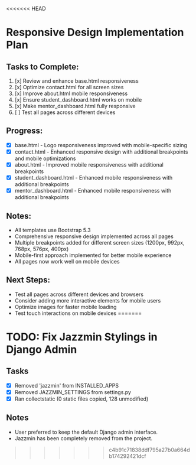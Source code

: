 <<<<<<< HEAD
# Responsive Design Implementation Plan

## Tasks to Complete:

1. [x] Review and enhance base.html responsiveness
2. [x] Optimize contact.html for all screen sizes
3. [x] Improve about.html mobile responsiveness
4. [x] Ensure student_dashboard.html works on mobile
5. [x] Make mentor_dashboard.html fully responsive
6. [ ] Test all pages across different devices

## Progress:

- [x] base.html - Logo responsiveness improved with mobile-specific sizing
- [x] contact.html - Enhanced responsive design with additional breakpoints and mobile optimizations
- [x] about.html - Improved mobile responsiveness with additional breakpoints
- [x] student_dashboard.html - Enhanced mobile responsiveness with additional breakpoints
- [x] mentor_dashboard.html - Enhanced mobile responsiveness with additional breakpoints

## Notes:
- All templates use Bootstrap 5.3
- Comprehensive responsive design implemented across all pages
- Multiple breakpoints added for different screen sizes (1200px, 992px, 768px, 576px, 400px)
- Mobile-first approach implemented for better mobile experience
- All pages now work well on mobile devices

## Next Steps:
- Test all pages across different devices and browsers
- Consider adding more interactive elements for mobile users
- Optimize images for faster mobile loading
- Test touch interactions on mobile devices
=======
# TODO: Fix Jazzmin Stylings in Django Admin

## Tasks
- [x] Removed 'jazzmin' from INSTALLED_APPS
- [x] Removed JAZZMIN_SETTINGS from settings.py
- [x] Ran collectstatic (0 static files copied, 128 unmodified)

## Notes
- User preferred to keep the default Django admin interface.
- Jazzmin has been completely removed from the project.
>>>>>>> c4b91c71838ddf795a27b0a664db174292421dcf
